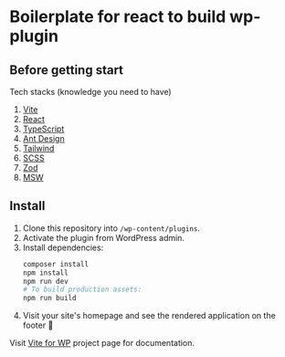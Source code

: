 # Boilerplate for react to build wp-plugin

## Before getting start

Tech stacks (knowledge you need to have)

1. [Vite](https://vitejs.dev/)
2. [React](https://beta.reactjs.org/)
3. [TypeScript](https://www.typescriptlang.org/docs/)
4. [Ant Design](https://ant.design/)
5. [Tailwind](https://tailwindcss.com/)
6. [SCSS](https://sass-lang.com/documentation/syntax)
7. [Zod](https://zod.dev/)
8. [MSW]()

## Install

1. Clone this repository into `/wp-content/plugins`.
1. Activate the plugin from WordPress admin.
1. Install dependencies:
   ```sh
   composer install
   npm install
   npm run dev
   # To build production assets:
   npm run build
   ```
1. Visit your site's homepage and see the rendered application on the footer 🚀

Visit [Vite for WP](https://github.com/kucrut/vite-for-wp) project page for documentation.
